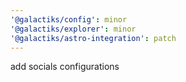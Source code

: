 ```yaml
---
'@galactiks/config': minor
'@galactiks/explorer': minor
'@galactiks/astro-integration': patch
---
```


add socials configurations
